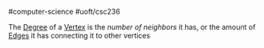 #computer-science 
#uoft/csc236 

The [Degree](.md) of a [Vertex](Vertex.md) is the *number of neighbors* it has, or the amount of [Edges](Edge.md) it has connecting it to other vertices